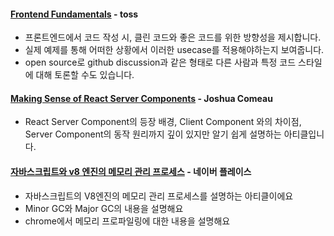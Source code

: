 #### [Frontend Fundamentals](https://frontend-fundamentals.com/) - toss
 - 프론트엔드에서 코드 작성 시, 클린 코드와 좋은 코드를 위한 방향성을 제시합니다.
 - 실제 예제를 통해 어떠한 상황에서 이러한 usecase를 적용해야하는지 보여줍니다.
 - open source로 github discussion과 같은 형태로 다른 사람과 특정 코드 스타일에 대해 토론할 수도 있습니다.

#### [Making Sense of React Server Components](https://www.joshwcomeau.com/react/server-components/) - Joshua Comeau
 - React Server Component의 등장 배경, Client Component 와의 차이점, Server Component의 동작 원리까지 깊이 있지만 알기 쉽게 설명하는 아티클입니다.

#### [자바스크립트와 v8 엔진의 메모리 관리 프로세스](https://medium.com/naver-place-dev/%EC%9E%90%EB%B0%94%EC%8A%A4%ED%81%AC%EB%A6%BD%ED%8A%B8%EC%99%80-v8-%EC%97%94%EC%A7%84%EC%9D%98-%EB%A9%94%EB%AA%A8%EB%A6%AC-%EA%B4%80%EB%A6%AC-%ED%94%84%EB%A1%9C%EC%84%B8%EC%8A%A4-f45091e696e1#gaerae.com) - 네이버 플레이스
- 자바스크립트의 V8엔진의 메모리 관리 프로세스를 설명하는 아티클이에요
- Minor GC와 Major GC의 내용을 설명해요
- chrome에서 메모리 프로파일링에 대한 내용을 설명해요
